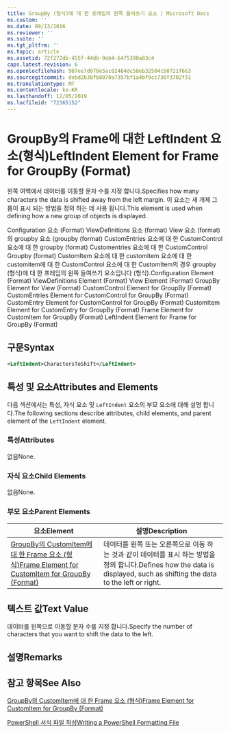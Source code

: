 ```yaml
---
title: GroupBy (형식)에 대 한 프레임의 왼쪽 들여쓰기 요소 | Microsoft Docs
ms.custom: ''
ms.date: 09/13/2016
ms.reviewer: ''
ms.suite: ''
ms.tgt_pltfrm: ''
ms.topic: article
ms.assetid: 72f272db-455f-44db-9ab4-6475390a83c4
caps.latest.revision: 6
ms.openlocfilehash: 907ee7d070e5ac02464dc58eb32504cb0721f663
ms.sourcegitcommit: debd2b38fb8070a7357bf1a4bf9cc736f3702f31
ms.translationtype: MT
ms.contentlocale: ko-KR
ms.lasthandoff: 12/05/2019
ms.locfileid: "72365152"
---
```

# <a name="leftindent-element-for-frame-for-groupby-format"></a><span data-ttu-id="977fb-102">GroupBy의 Frame에 대한 LeftIndent 요소(형식)</span><span class="sxs-lookup"><span data-stu-id="977fb-102">LeftIndent Element for Frame for GroupBy (Format)</span></span>

<span data-ttu-id="977fb-103">왼쪽 여백에서 데이터를 이동할 문자 수를 지정 합니다.</span><span class="sxs-lookup"><span data-stu-id="977fb-103">Specifies how many characters the data is shifted away from the left margin.</span></span> <span data-ttu-id="977fb-104">이 요소는 새 개체 그룹이 표시 되는 방법을 정의 하는 데 사용 됩니다.</span><span class="sxs-lookup"><span data-stu-id="977fb-104">This element is used when defining how a new group of objects is displayed.</span></span>

<span data-ttu-id="977fb-105">Configuration 요소 (Format) ViewDefinitions 요소 (format) View 요소 (format)의 groupby 요소 (groupby (format) CustomEntries 요소에 대 한 CustomControl 요소에 대 한 groupby (format) Customentries 요소에 대 한 CustomControl Groupby (format) CustomItem 요소에 대 한 customitem 요소에 대 한 customitem에 대 한 CustomControl 요소에 대 한 CustomItem의 경우 groupby (형식)에 대 한 프레임의 왼쪽 들여쓰기 요소입니다 (형식).</span><span class="sxs-lookup"><span data-stu-id="977fb-105">Configuration Element (Format) ViewDefinitions Element (Format) View Element (Format) GroupBy Element for View (Format) CustomControl Element for GroupBy (Format) CustomEntries Element for CustomControl for GroupBy (Format) CustomEntry Element for CustomControl for GroupBy (Format) CustomItem Element for CustomEntry for GroupBy (Format) Frame Element for CustomItem for GroupBy (Format) LeftIndent Element for Frame for GroupBy (Format)</span></span>

## <a name="syntax"></a><span data-ttu-id="977fb-106">구문</span><span class="sxs-lookup"><span data-stu-id="977fb-106">Syntax</span></span>

```xml
<LeftIndent>CharactersToShift</LeftIndent>
```

## <a name="attributes-and-elements"></a><span data-ttu-id="977fb-107">특성 및 요소</span><span class="sxs-lookup"><span data-stu-id="977fb-107">Attributes and Elements</span></span>

<span data-ttu-id="977fb-108">다음 섹션에서는 특성, 자식 요소 및 `LeftIndent` 요소의 부모 요소에 대해 설명 합니다.</span><span class="sxs-lookup"><span data-stu-id="977fb-108">The following sections describe attributes, child elements, and parent element of the `LeftIndent` element.</span></span>

### <a name="attributes"></a><span data-ttu-id="977fb-109">특성</span><span class="sxs-lookup"><span data-stu-id="977fb-109">Attributes</span></span>

<span data-ttu-id="977fb-110">없음</span><span class="sxs-lookup"><span data-stu-id="977fb-110">None.</span></span>

### <a name="child-elements"></a><span data-ttu-id="977fb-111">자식 요소</span><span class="sxs-lookup"><span data-stu-id="977fb-111">Child Elements</span></span>

<span data-ttu-id="977fb-112">없음</span><span class="sxs-lookup"><span data-stu-id="977fb-112">None.</span></span>

### <a name="parent-elements"></a><span data-ttu-id="977fb-113">부모 요소</span><span class="sxs-lookup"><span data-stu-id="977fb-113">Parent Elements</span></span>

|<span data-ttu-id="977fb-114">요소</span><span class="sxs-lookup"><span data-stu-id="977fb-114">Element</span></span>|<span data-ttu-id="977fb-115">설명</span><span class="sxs-lookup"><span data-stu-id="977fb-115">Description</span></span>|
|-------------|-----------------|
|[<span data-ttu-id="977fb-116">GroupBy의 CustomItem에 대 한 Frame 요소 (형식)</span><span class="sxs-lookup"><span data-stu-id="977fb-116">Frame Element for CustomItem for GroupBy (Format)</span></span>](./frame-element-for-customitem-for-groupby-format.md)|<span data-ttu-id="977fb-117">데이터를 왼쪽 또는 오른쪽으로 이동 하는 것과 같이 데이터를 표시 하는 방법을 정의 합니다.</span><span class="sxs-lookup"><span data-stu-id="977fb-117">Defines how the data is displayed, such as shifting the data to the left or right.</span></span>|

## <a name="text-value"></a><span data-ttu-id="977fb-118">텍스트 값</span><span class="sxs-lookup"><span data-stu-id="977fb-118">Text Value</span></span>

<span data-ttu-id="977fb-119">데이터를 왼쪽으로 이동할 문자 수를 지정 합니다.</span><span class="sxs-lookup"><span data-stu-id="977fb-119">Specify the number of characters that you want to shift the data to the left.</span></span>

## <a name="remarks"></a><span data-ttu-id="977fb-120">설명</span><span class="sxs-lookup"><span data-stu-id="977fb-120">Remarks</span></span>

## <a name="see-also"></a><span data-ttu-id="977fb-121">참고 항목</span><span class="sxs-lookup"><span data-stu-id="977fb-121">See Also</span></span>

[<span data-ttu-id="977fb-122">GroupBy의 CustomItem에 대 한 Frame 요소 (형식)</span><span class="sxs-lookup"><span data-stu-id="977fb-122">Frame Element for CustomItem for GroupBy (Format)</span></span>](./frame-element-for-customitem-for-groupby-format.md)

[<span data-ttu-id="977fb-123">PowerShell 서식 파일 작성</span><span class="sxs-lookup"><span data-stu-id="977fb-123">Writing a PowerShell Formatting File</span></span>](./writing-a-powershell-formatting-file.md)
